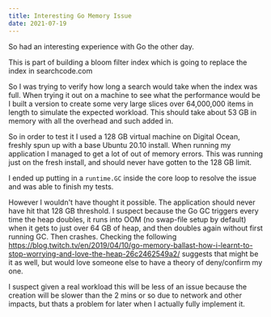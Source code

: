 ```yaml
---
title: Interesting Go Memory Issue
date: 2021-07-19
---
```


So had an interesting experience with Go the other day.

This is part of building a bloom filter index which is going to replace the index in searchcode.com 

So I was trying to verify how long a search would take when the index was full. When trying it out on a machine to see what the performance would be I built a version to create some very large slices over 64,000,000 items in length to simulate the expected workload. This should take about 53 GB in memory with all the overhead and such added in. 

So in order to test it I used a 128 GB virtual machine on Digital Ocean, freshly spun up with a base Ubuntu 20.10 install. When running my application I managed to get a lot of out of memory errors. This was running just on the fresh install, and should never have gotten to the 128 GB limit.

I ended up putting in a `runtime.GC` inside the core loop to resolve the issue and was able to finish my tests.

However I wouldn't have thought it possible. The application should never have hit that 128 GB threshold. I suspect because the Go GC triggers every time the heap doubles, it runs into OOM (no swap-file setup by default) when it gets to just over 64 GB of heap, and then doubles again without first running GC. Then crashes. Checking the following https://blog.twitch.tv/en/2019/04/10/go-memory-ballast-how-i-learnt-to-stop-worrying-and-love-the-heap-26c2462549a2/ suggests that might be it as well, but would love someone else to have a theory of deny/confirm my one.

I suspect given a real workload this will be less of an issue because the creation will be slower than the 2 mins or so due to network and other impacts, but thats a problem for later when I actually fully implement it.